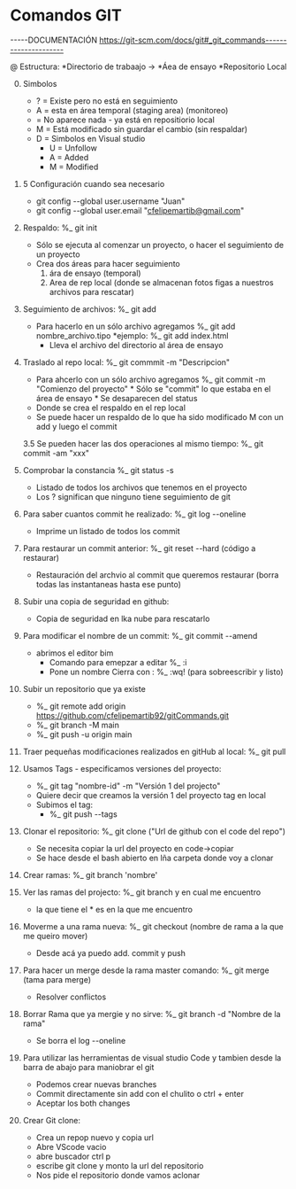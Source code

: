 # Comandos GIT

-----DOCUMENTACIÓN https://git-scm.com/docs/git#_git_commands---------------------

@  Estructura:
    *Directorio de trabaajo ->
    *Áea de ensayo
    *Repositorio Local

0. Simbolos
    * ? = Existe pero no está en seguimiento
    * A = esta en área temporal (staging area) (monitoreo)
    *   = No aparece nada  - ya está en repositiorio local
    * M = Está modificado sin guardar el cambio (sin respaldar)
    * D = 
    Simbolos en Visual studio
        * U = Unfollow
        * A = Added 
        * M = Modified

0. 5 Configuración cuando sea necesario 
    * git config --global user.username "Juan"
    * git config --global user.email "cfelipemartib@gmail.com"

1. Respaldo: %_ git init
    * Sólo se ejecuta al comenzar un proyecto, o hacer el seguimiento de un proyecto
    * Crea dos áreas para hacer seguimiento
        1. ára de ensayo (temporal)
        2. Area de rep local (donde se almacenan fotos figas a nuestros archivos para rescatar)
2. Seguimiento de archivos: %_ git add
    * Para hacerlo en un sólo archivo agregamos %_ git add nombre_archivo.tipo
        *ejemplo: %_ git add index.html
        * Lleva el archivo del directorio al área de ensayo
3. Traslado al repo local: %_ git commmit -m "Descripcion"
    * Para ahcerlo con un sólo archivo agregamos 
        %_ git commit -m "Comienzo del proyecto"
            * Sólo se "commit" lo que estaba en el área de ensayo
            * Se desaparecen del status
    * Donde se crea el respaldo en el rep local
    * Se puede hacer un respaldo de lo que ha sido modificado M con un add y luego el commit

    3.5 Se pueden hacer las dos operaciones al mismo tiempo: %_ git commit -am "xxx"

4. Comprobar la constancia %_ git status -s
    * Listado de todos los archivos que tenemos en el proyecto
    * Los ? significan que ninguno tiene seguimiento de git

5. Para saber cuantos commit he realizado: %_ git log --oneline
    * Imprime un listado de todos los commit 

6. Para restaurar un commit anterior: %_ git reset --hard (código a restaurar)
    * Restauración del archvio al commit que queremos restaurar (borra todas las instantaneas hasta ese punto)

7. Subir una copia de seguridad en github: 
    * Copia de seguridad en lka nube para rescatarlo

8. Para modificar el nombre de un commit: %_ git commit --amend
    * abrimos el editor bim
        * Comando para emepzar a editar %_ :i
        * Pone un nombre
         Cierra con : %_ :wq! (para sobreescribir y listo)

9. Subir un repositorio que ya existe
    * %_ git remote add origin https://github.com/cfelipemartib92/gitCommands.git
    * %_ git branch -M main
    * %_ git push -u origin main

10. Traer pequeñas modificaciones realizados en gitHub al local: %_ git pull 

11. Usamos Tags - especificamos versiones del proyecto: 
    * %_ git tag "nombre-id" -m "Versión 1 del projecto"
    * Quiere decir que creamos la versión 1 del proyecto tag en local
    * Subimos el tag:
        * %_ git push --tags

12. Clonar el repositorio: %_ git clone ("Url de github con el code del repo")
    * Se necesita copiar la url del proyecto en code->copiar
    * Se hace desde el bash abierto en lña carpeta donde voy a clonar

13. Crear ramas: %_ git branch 'nombre'

14. Ver las ramas del projecto: %_ git branch y en cual me encuentro
    - la que tiene el * es en la que me encuentro

15. Moverme a una rama nueva: %_ git checkout (nombre de rama a la que me queiro mover)
    * Desde acá ya puedo add. commit y push

16. Para hacer un merge desde la rama master comando: %_ git merge (tama para merge) 
    * Resolver conflictos

17. Borrar Rama que ya mergie y no sirve: %_ git branch -d "Nombre de la rama"
    * Se borra el log --oneline

18. Para utilizar las herramientas de visual studio Code y tambien desde la barra de abajo para maniobrar el git
    * Podemos crear nuevas branches
    * Commit directamente sin add con el chulito o ctrl + enter
    * Aceptar los both changes

19. Crear Git clone:
    * Crea un repop nuevo y copia url 
    * Abre VScode vacio 
    * abre buscador ctrl p
    * escribe git clone y monto la url del repositorio
    * Nos pide el repositorio donde vamos aclonar
